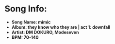 # Song Info:
- **Song Name: mimic**
- **Album: they know who they are | act 1: downfall**
- **Artist: DM DOKURO, Modeseven**
- **BPM: 70-140**